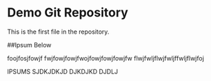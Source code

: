 # Demo Git Repository

This is the first file in the repository.

##Ipsum Below

foojfosjfowjf
fwjfowjfowjfwojfowjfowjfowjfw
flwjfwljflwjfwljffwljflwjfoj



IPSUMS
SJDKJDKJD
DJKDJKD
DJDLJ
